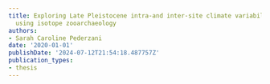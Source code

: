 ```yaml
---
title: Exploring Late Pleistocene intra-and inter-site climate variability and seasonaliy
  using isotope zooarchaeology
authors:
- Sarah Caroline Pederzani
date: '2020-01-01'
publishDate: '2024-07-12T21:54:18.487757Z'
publication_types:
- thesis
---
```

